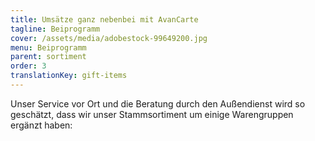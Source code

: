 ```yaml
---
title: Umsätze ganz nebenbei mit AvanCarte 
tagline: Beiprogramm
cover: /assets/media/adobestock-99649200.jpg
menu: Beiprogramm
parent: sortiment
order: 3
translationKey: gift-items
---
```

Unser Service vor Ort und die Beratung durch den Außendienst wird so geschätzt, dass wir unser Stammsortiment um einige Warengruppen ergänzt haben: 
